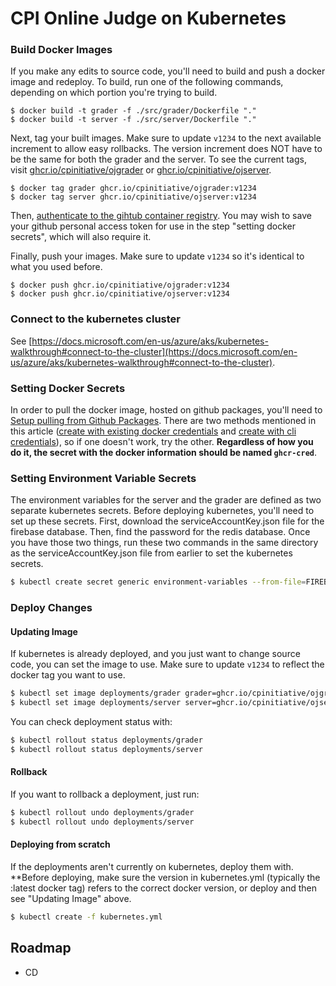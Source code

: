 # CPI Online Judge on Kubernetes

### Build Docker Images

If you make any edits to source code, you'll need to build and push
a docker image and redeploy. To build, run one of the following commands, depending
on which portion you're trying to build.

```
$ docker build -t grader -f ./src/grader/Dockerfile "."
$ docker build -t server -f ./src/server/Dockerfile "."
```

Next, tag your built images. Make sure to update `v1234` to
the next available increment to allow easy rollbacks. The version increment
does NOT have to be the same for both the grader and the server.
To see the current tags, visit [ghcr.io/cpinitiative/ojgrader](https://ghcr.io/cpinitiative/ojgrader) or [ghcr.io/cpinitiative/ojserver](https://ghcr.io/cpinitiative/ojgrader).

```
$ docker tag grader ghcr.io/cpinitiative/ojgrader:v1234
$ docker tag server ghcr.io/cpinitiative/ojserver:v1234
```

Then, [authenticate to the gihtub container registry](https://docs.github.com/en/packages/working-with-a-github-packages-registry/working-with-the-container-registry#authenticating-to-the-container-registry).
You may wish to save your github personal access token for use in the step "setting docker secrets", which will also require it.

Finally, push your images. Make sure to update `v1234` so it's identical to
what you used before.

```
$ docker push ghcr.io/cpinitiative/ojgrader:v1234
$ docker push ghcr.io/cpinitiative/ojserver:v1234
```

### Connect to the kubernetes cluster

See [https://docs.microsoft.com/en-us/azure/aks/kubernetes-walkthrough#connect-to-the-cluster](https://docs.microsoft.com/en-us/azure/aks/kubernetes-walkthrough#connect-to-the-cluster).

### Setting Docker Secrets

In order to pull the docker image, hosted on github packages, you'll need to
[Setup pulling from Github Packages](https://kubernetes.io/docs/tasks/configure-pod-container/pull-image-private-registry/).
There are two methods mentioned in this article ([create with existing docker credentials](https://kubernetes.io/docs/tasks/configure-pod-container/pull-image-private-registry/#registry-secret-existing-credentials)
and [create with cli credentials](https://kubernetes.io/docs/tasks/configure-pod-container/pull-image-private-registry/#create-a-secret-by-providing-credentials-on-the-command-line)), so if one doesn't work, try the other.
**Regardless of how you do it, the secret with the docker
information should be named `ghcr-cred`**.

### Setting Environment Variable Secrets

The environment variables for the server and the grader are defined as two separate kubernetes secrets.
Before deploying kubernetes, you'll need to set up these secrets. First, download the
serviceAccountKey.json file for the firebase database. Then, find the password for the redis
database. Once you have those two things, run these two commands
in the same directory as the serviceAccountKey.json file from earlier to
set the kubernetes secrets.

```bash
$ kubectl create secret generic environment-variables --from-file=FIREBASE_SERVICE_ACCOUNT=serviceAccountKey.json --from-literal=REDIS_PASSWORD=<password here>
```

### Deploy Changes

#### Updating Image

If kubernetes is already deployed, and you just want to change source code, you can
set the image to use. Make sure to update `v1234` to reflect the docker tag you want to use.

```bash
$ kubectl set image deployments/grader grader=ghcr.io/cpinitiative/ojgrader:v1234
$ kubectl set image deployments/server server=ghcr.io/cpinitiative/ojserver:v1234
```

You can check deployment status with:

```bash
$ kubectl rollout status deployments/grader
$ kubectl rollout status deployments/server
```

#### Rollback

If you want to rollback a deployment, just run:

```bash
$ kubectl rollout undo deployments/grader
$ kubectl rollout undo deployments/server
```

#### Deploying from scratch

If the deployments aren't currently on kubernetes, deploy them with. \*\*Before deploying, make sure the version in kubernetes.yml (typically the :latest docker tag) refers
to the correct docker version, or deploy and then see "Updating Image" above.

```bash
$ kubectl create -f kubernetes.yml
```

## Roadmap

-   CD
